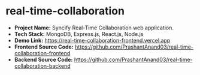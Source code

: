 ﻿# real-time-collaboration

- **Project Name:** Syncify Real-Time Collaboration web application.
- **Tech Stack:** MongoDB, Express.js, React.js, Node.js
- **Demo Link:** https://real-time-collaboration-frontend.vercel.app
- **Frontend Source Code:** https://github.com/PrashantAnand03/real-time-collaboration-frontend
- **Backend Source Code:**  https://github.com/PrashantAnand03/real-time-collaboration-backend

